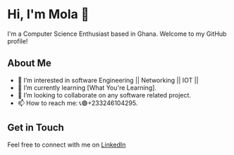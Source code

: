 # Hi, I'm Mola 👋

I'm a Computer Science Enthusiast based in Ghana. Welcome to my GitHub profile!

## About Me

- 👀 I’m interested in software Engineering || Networking || IOT ||
- 🌱 I’m currently learning [What You're Learning].
- 💞️ I’m looking to collaborate on any software related project.
- 📫 How to reach me: 📞🟢+233246104295.

## Get in Touch

Feel free to connect with me on [LinkedIn](https://www.linkedin.com/in/erasmus-kporxah-b61611207/) 

<!---
[Your GitHub Username]/[Your GitHub Username] is a ✨ special ✨ repository because its `README.md` (this file) appears on your GitHub profile.
You can click the Preview link to take a look at your changes.
--->
